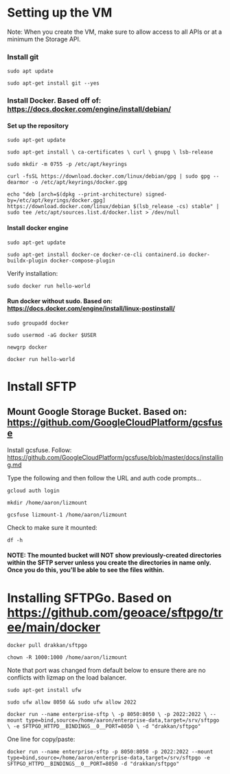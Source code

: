 # Setting up the VM
Note: When you create the VM, make sure to allow access to all APIs or at a minimum the Storage API.

### Install git

`sudo apt update`

`sudo apt-get install git --yes`

### Install Docker. Based off of: https://docs.docker.com/engine/install/debian/

#### Set up the repository

`sudo apt-get update`

`sudo apt-get install \
    ca-certificates \
    curl \
    gnupg \
    lsb-release`
    
`sudo mkdir -m 0755 -p /etc/apt/keyrings`

`curl -fsSL https://download.docker.com/linux/debian/gpg | sudo gpg --dearmor -o /etc/apt/keyrings/docker.gpg`

`echo "deb [arch=$(dpkg --print-architecture) signed-by=/etc/apt/keyrings/docker.gpg] https://download.docker.com/linux/debian $(lsb_release -cs) stable" | sudo tee /etc/apt/sources.list.d/docker.list > /dev/null`
  
#### Install docker engine

`sudo apt-get update`

`sudo apt-get install docker-ce docker-ce-cli containerd.io docker-buildx-plugin docker-compose-plugin`

Verify installation:

`sudo docker run hello-world`

#### Run docker without sudo. Based on: https://docs.docker.com/engine/install/linux-postinstall/

`sudo groupadd docker` 

`sudo usermod -aG docker $USER`

`newgrp docker`

`docker run hello-world`

# Install SFTP

## Mount Google Storage Bucket. Based on: https://github.com/GoogleCloudPlatform/gcsfuse

Install gcsfuse. Follow: https://github.com/GoogleCloudPlatform/gcsfuse/blob/master/docs/installing.md

Type the following and then follow the URL and auth code prompts...

`gcloud auth login` 

`mkdir /home/aaron/lizmount`

`gcsfuse lizmount-1 /home/aaron/lizmount`

Check to make sure it mounted:

`df -h`

#### NOTE: The mounted bucket will NOT show previously-created directories within the SFTP server unless you create the directories in name only. Once you do this, you'll be able to see the files within.

# Installing SFTPGo. Based on https://github.com/geoace/sftpgo/tree/main/docker

`docker pull drakkan/sftpgo`

`chown -R 1000:1000 /home/aaron/lizmount`

Note that port was changed from default below to ensure there are no conflicts with lizmap on the load balancer.

`sudo apt-get install ufw`

`sudo ufw allow 8050 && sudo ufw allow 2022`

`docker run --name enterprise-sftp \
    -p 8050:8050 \
    -p 2022:2022 \
    --mount type=bind,source=/home/aaron/enterprise-data,target=/srv/sftpgo \
    -e SFTPGO_HTTPD__BINDINGS__0__PORT=8050 \
    -d "drakkan/sftpgo"`

One line for copy/paste:

`docker run --name enterprise-sftp -p 8050:8050 -p 2022:2022 --mount type=bind,source=/home/aaron/enterprise-data,target=/srv/sftpgo -e SFTPGO_HTTPD__BINDINGS__0__PORT=8050 -d "drakkan/sftpgo"`







